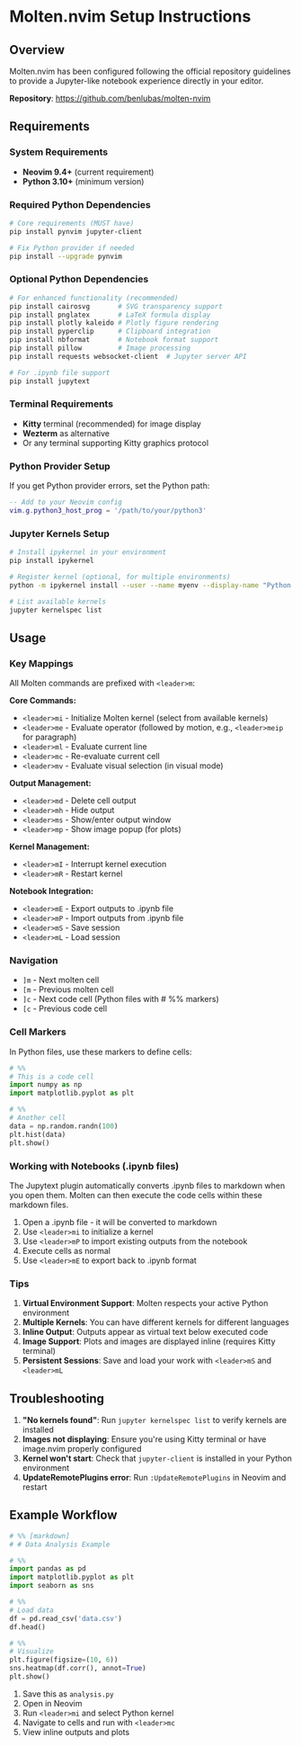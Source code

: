 # Molten.nvim Setup Instructions

## Overview
Molten.nvim has been configured following the official repository guidelines to provide a Jupyter-like notebook experience directly in your editor.

**Repository**: https://github.com/benlubas/molten-nvim

## Requirements

### System Requirements
- **Neovim 9.4+** (current requirement)
- **Python 3.10+** (minimum version)

### Required Python Dependencies
```bash
# Core requirements (MUST have)
pip install pynvim jupyter-client

# Fix Python provider if needed
pip install --upgrade pynvim
```

### Optional Python Dependencies
```bash
# For enhanced functionality (recommended)
pip install cairosvg       # SVG transparency support
pip install pnglatex       # LaTeX formula display
pip install plotly kaleido # Plotly figure rendering
pip install pyperclip      # Clipboard integration
pip install nbformat       # Notebook format support
pip install pillow         # Image processing
pip install requests websocket-client  # Jupyter server API

# For .ipynb file support
pip install jupytext
```

### Terminal Requirements
- **Kitty** terminal (recommended) for image display
- **Wezterm** as alternative
- Or any terminal supporting Kitty graphics protocol

### Python Provider Setup
If you get Python provider errors, set the Python path:
```lua
-- Add to your Neovim config
vim.g.python3_host_prog = '/path/to/your/python3'
```

### Jupyter Kernels Setup
```bash
# Install ipykernel in your environment
pip install ipykernel

# Register kernel (optional, for multiple environments)
python -m ipykernel install --user --name myenv --display-name "Python (myenv)"

# List available kernels
jupyter kernelspec list
```

## Usage

### Key Mappings
All Molten commands are prefixed with `<leader>m`:

**Core Commands:**
- `<leader>mi` - Initialize Molten kernel (select from available kernels)
- `<leader>me` - Evaluate operator (followed by motion, e.g., `<leader>meip` for paragraph)
- `<leader>ml` - Evaluate current line
- `<leader>mc` - Re-evaluate current cell
- `<leader>mv` - Evaluate visual selection (in visual mode)

**Output Management:**
- `<leader>md` - Delete cell output
- `<leader>mh` - Hide output
- `<leader>ms` - Show/enter output window
- `<leader>mp` - Show image popup (for plots)

**Kernel Management:**
- `<leader>mI` - Interrupt kernel execution
- `<leader>mR` - Restart kernel

**Notebook Integration:**
- `<leader>mE` - Export outputs to .ipynb file
- `<leader>mP` - Import outputs from .ipynb file
- `<leader>mS` - Save session
- `<leader>mL` - Load session

### Navigation
- `]m` - Next molten cell
- `[m` - Previous molten cell
- `]c` - Next code cell (Python files with # %% markers)
- `[c` - Previous code cell

### Cell Markers
In Python files, use these markers to define cells:
```python
# %%
# This is a code cell
import numpy as np
import matplotlib.pyplot as plt

# %%
# Another cell
data = np.random.randn(100)
plt.hist(data)
plt.show()
```

### Working with Notebooks (.ipynb files)
The Jupytext plugin automatically converts .ipynb files to markdown when you open them.
Molten can then execute the code cells within these markdown files.

1. Open a .ipynb file - it will be converted to markdown
2. Use `<leader>mi` to initialize a kernel
3. Use `<leader>mP` to import existing outputs from the notebook
4. Execute cells as normal
5. Use `<leader>mE` to export back to .ipynb format

### Tips

1. **Virtual Environment Support**: Molten respects your active Python environment
2. **Multiple Kernels**: You can have different kernels for different languages
3. **Inline Output**: Outputs appear as virtual text below executed code
4. **Image Support**: Plots and images are displayed inline (requires Kitty terminal)
5. **Persistent Sessions**: Save and load your work with `<leader>mS` and `<leader>mL`

## Troubleshooting

1. **"No kernels found"**: Run `jupyter kernelspec list` to verify kernels are installed
2. **Images not displaying**: Ensure you're using Kitty terminal or have image.nvim properly configured
3. **Kernel won't start**: Check that `jupyter-client` is installed in your Python environment
4. **UpdateRemotePlugins error**: Run `:UpdateRemotePlugins` in Neovim and restart

## Example Workflow

```python
# %% [markdown]
# # Data Analysis Example

# %%
import pandas as pd
import matplotlib.pyplot as plt
import seaborn as sns

# %%
# Load data
df = pd.read_csv('data.csv')
df.head()

# %%
# Visualize
plt.figure(figsize=(10, 6))
sns.heatmap(df.corr(), annot=True)
plt.show()
```

1. Save this as `analysis.py`
2. Open in Neovim
3. Run `<leader>mi` and select Python kernel
4. Navigate to cells and run with `<leader>mc`
5. View inline outputs and plots